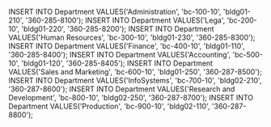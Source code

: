 
INSERT INTO Department VALUES('Administration', 'bc-100-10', 'bldg01-210', '360-285-8100'); 
INSERT INTO Department VALUES('Lega', 'bc-200-10', 'bldg01-220', '360-285-8200'); 
INSERT INTO Department VALUES('Human Resources', 'bc-300-10', 'bldg01-230', '360-285-8300'); 
INSERT INTO Department VALUES('Finance', 'bc-400-10', 'bldg01-110', '360-285-8400'); 
INSERT INTO Department VALUES('Accounting', 'bc-500-10', 'bldg01-120', '360-285-8405'); 
INSERT INTO Department VALUES('Sales and Marketing', 'bc-600-10', 'bldg01-250', '360-287-8500'); 
INSERT INTO Department VALUES('InfoSystems', 'bc-700-10', 'bldg02-210', '360-287-8600'); 
INSERT INTO Department VALUES('Research and Development', 'bc-800-10', 'bldg02-250', '360-287-8700'); 
INSERT INTO Department VALUES('Production', 'bc-900-10', 'bldg02-110', '360-287-8800'); 
